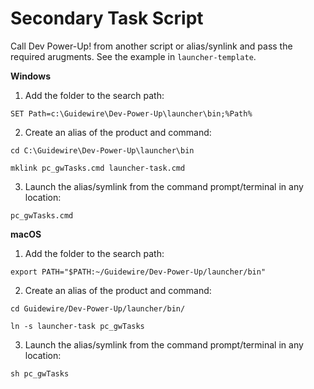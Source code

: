 # Secondary Task Script

Call Dev Power-Up! from another script or alias/synlink and pass the required arugments. See the example in `launcher-template`. 

**Windows**


1. Add the folder to the search path:

```SET Path=c:\Guidewire\Dev-Power-Up\launcher\bin;%Path%```

2. Create an alias of the product and command:

```cd C:\Guidewire\Dev-Power-Up\launcher\bin```

```mklink pc_gwTasks.cmd launcher-task.cmd```

3. Launch the alias/symlink from the command prompt/terminal in any location:

```pc_gwTasks.cmd```


**macOS**

1. Add the folder to the search path:

```export PATH="$PATH:~/Guidewire/Dev-Power-Up/launcher/bin"```

2. Create an alias of the product and command:

```cd Guidewire/Dev-Power-Up/launcher/bin/```

```ln -s launcher-task pc_gwTasks```

3. Launch the alias/symlink from the command prompt/terminal in any location:

```sh pc_gwTasks```